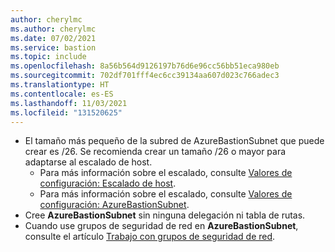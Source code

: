 ```yaml
---
author: cherylmc
ms.author: cherylmc
ms.date: 07/02/2021
ms.service: bastion
ms.topic: include
ms.openlocfilehash: 8a56b564d9126197b76d6e96cc56bb51eca980eb
ms.sourcegitcommit: 702df701fff4ec6cc39134aa607d023c766adec3
ms.translationtype: HT
ms.contentlocale: es-ES
ms.lasthandoff: 11/03/2021
ms.locfileid: "131520625"
---
```

* El tamaño más pequeño de la subred de AzureBastionSubnet que puede crear es /26. Se recomienda crear un tamaño /26 o mayor para adaptarse al escalado de host. 
   * Para más información sobre el escalado, consulte [Valores de configuración: Escalado de host](../articles/bastion/configuration-settings.md#instance).
   * Para más información sobre el escalado, consulte [Valores de configuración: AzureBastionSubnet](../articles/bastion/configuration-settings.md#instance).
* Cree **AzureBastionSubnet** sin ninguna delegación ni tabla de rutas. 
* Cuando use grupos de seguridad de red en **AzureBastionSubnet**, consulte el artículo [Trabajo con grupos de seguridad de red](../articles/bastion/bastion-nsg.md).
